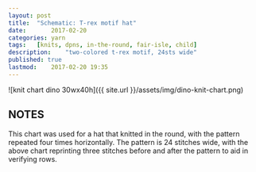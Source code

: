 ```yaml
---
layout: post
title: 	"Schematic: T-rex motif hat"
date:		2017-02-20
categories:	yarn
tags:	[knits, dpns, in-the-round, fair-isle, child]
description: 	"two-colored t-rex motif, 24sts wide"
published: true
lastmod:	2017-02-20 19:35
---
```

![knit chart dino 30wx40h]({{ site.url }}/assets/img/dino-knit-chart.png)

## NOTES ##
This chart was used for a hat that knitted in the round, with the pattern repeated four times horizontally.  The pattern is 24 stitches wide, with the above chart reprinting three stitches before and after the pattern to aid in verifying rows.
